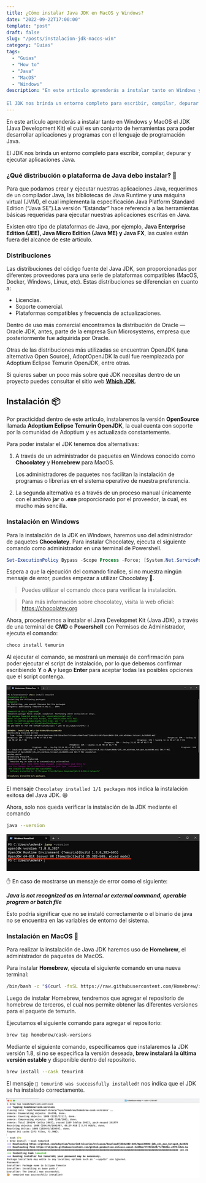 ```yaml
---
title: ¿Cómo instalar Java JDK en MacOS y Windows?
date: "2022-09-22T17:00:00"
template: "post"
draft: false
slug: "/posts/instalacion-jdk-macos-win"
category: "Guias"
tags:
  - "Guias"
  - "How to"
  - "Java"
  - "MacOS"
  - "Windows"
description: "En este artículo aprenderás a instalar tanto en Windows y MacOS el JDK (Java Development Kit) el cuál es un conjunto de herramientas para poder desarrollar aplicaciones y programas con el lenguaje de programación Java.

El JDK nos brinda un entorno completo para escribir, compilar, depurar y ejecutar aplicaciones Java."
---
```


En este artículo aprenderás a instalar tanto en Windows y MacOS el JDK (Java Development Kit) el cuál es un conjunto de herramientas para poder desarrollar aplicaciones y programas con el lenguaje de programación Java.

El JDK nos brinda un entorno completo para escribir, compilar, depurar y ejecutar aplicaciones Java.

### ¿Qué distribución o plataforma de Java debo instalar? 🤔

Para que podamos crear y ejecutar nuestras aplicaciones Java, requerimos de un compilador Java, las bibliotecas de Java Runtime y una máquina virtual (JVM), el cual implementa la especificación Java Platform Standard Edition (“Java SE”).La versión “Estándar” hace referencia a las herramientas básicas requeridas para ejecutar nuestras aplicaciones escritas en Java.

Existen otro tipo de plataformas de Java, por ejemplo, **Java Enterprise Edition (JEE), Java Micro Edition (Java ME) y Java FX**, las cuales están fuera del alcance de este artículo.

### Distribuciones
Las distribuciones del código fuente del Java JDK, son proporcionadas por diferentes proveedores para una serie de plataformas compatibles (MacOS, Docker, Windows, Linux, etc).
Estas distribuciones se diferencian en cuanto a:

- Licencias.
- Soporte comercial.
- Plataformas compatibles y frecuencia de actualizaciones.

Dentro de uso más comercial encontramos la distribución de Oracle — Oracle JDK, antes, parte de la empresa Sun Microsystems, empresa que posteriormente fue adquirida por Oracle.

Otras de las distribuciones más utilizadas se encuentran OpenJDK (una alternativa Open Source), AdoptOpenJDK la cuál fue reemplazada por Adoptium Eclipse Temurin OpenJDK, entre otras.

Si quieres saber un poco más sobre qué JDK necesitas dentro de un proyecto puedes consultar el sitio web **[Which JDK](https://whichjdk.com/)**.


## Instalación 📦
Por practicidad dentro de este artículo, instalaremos la versión **OpenSource** llamada **Adoptium Eclipse Temurin OpenJDK**, la cual cuenta con soporte por la comunidad de Adoptium y es actualizada constantemente.

Para poder instalar el JDK tenemos dos alternativas:

1. A través de un administrador de paquetes en Windows conocido como **Chocolatey** y **Homebrew** para MacOS. 
    
    Los administradores de paquetes nos facilitan la instalación de programas o librerias en el sistema operativo de nuestra preferencia.

2. La segunda alternativa es a través de un proceso manual únicamente con el archivo **jar** o **.exe** proporcionado por el proveedor, la cual, es mucho más sencilla.


### Instalación en Windows
Para la instalación de la JDK en Windows, haremos uso del administrador de paquetes **Chocolatey**. Para instalar Chocolatey, ejecuta el siguiente comando como administrador en una terminal de Powershell.

```powershell
Set-ExecutionPolicy Bypass -Scope Process -Force; [System.Net.ServicePointManager]::SecurityProtocol = [System.Net.ServicePointManager]::SecurityProtocol -bor 3072; iex ((New-Object System.Net.WebClient).DownloadString('https://community.chocolatey.org/install.ps1'))
```

Espera a que la ejecución del comando finalice, si no muestra ningún mensaje de error, puedes empezar a utilizar Chocolatey 🎉.

> Puedes utilizar el comando `choco` para verificar la instalación.

> Para más información sobre chocolatey, visita la web oficial: https://chocolatey.org

Ahora, procederemos a instalar el Java Developmet Kit (Java JDK), a través de una terminal de **CMD** o **Powershell** con Permisos de Administrador, ejecuta el comando:

```sh
choco install temurin
```

Al ejecutar el comando, se mostrará un mensaje de confirmación para poder ejecutar el script de instalación, por lo que debemos confirmar escribiendo **Y** o **A** y luego **Enter** para aceptar todas las posibles opciones que el script contenga.


![alt text](choco-install-ref.png)

El mensaje `Chocolatey installed 1/1 packages` nos indica la instalación exitosa del Java JDK. :smile:

Ahora, solo nos queda verificar la instalación de la JDK mediante el comando 
```sh 
java --version
``` 
![alt text](java-verification-ref.png)


:raised_hand: En caso de mostrarse un mensaje de error como el siguiente: 

***Java is not recognized as an internal or external command, operable program or batch file***

Esto podría significar que no se instaló correctamente o el binario de java no se encuentra en las variables de entorno del sistema.


### Instalación en MacOS 
Para realizar la instalación de Java JDK haremos uso de **Homebrew**, el administrador de paquetes de MacOS. 

Para instalar **Homebrew**, ejecuta el siguiente comando en una nueva terminal:
```sh
/bin/bash -c "$(curl -fsSL https://raw.githubusercontent.com/Homebrew/install/HEAD/install.sh)"
```

Luego de instalar Homebrew, tendremos que agregar el repositorio de homebrew de terceros, el cual nos permite obtener las diferentes versiones para el paquete de temurin.

Ejecutamos el siguiente comando para agregar el repositorio:
```sh
brew tap homebrew/cask-versions
```

Mediante el siguiente comando, específicamos que instalaremos la JDK versión 1.8, si no se especifica la versión deseada, **brew instalará la última versión estable** y disponible dentro del repositorio.

```sh
brew install --cask temurin8
```

El mensaje `🍺 temurin8 was successfully installed!` nos indica que el JDK se ha instalado correctamente.

![alt text](java-verification-ref-macos.png)